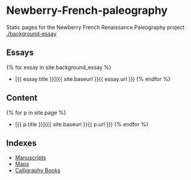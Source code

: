# Newberry-French-paleography
Static pages for the Newberry French Renaissance Paleography project
[./background-essay](/background-essay)

## Essays

{% for essay in site.background_essay %}
- [{{ essay.title }}]({{ site.baseurl }}{{ essay.url }})
{% endfor %}

## Content

{% for p in site.page %}
- [{{ p.title }}]({{ site.baseurl }}{{ p.url }})
{% endfor %}

## Indexes

* [Manuscripts](/www/manuscripts.html)
* [Maps](/www/maps.html)
* [Calligraphy Books](/www/calligraphy.html)